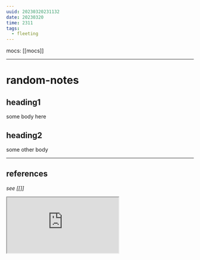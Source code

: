```yaml
---
uuid: 20230320231132
date: 20230320
time: 2311
tags:
  - fleeting
---
```

mocs: [[mocs]]

---
# random-notes

## heading1
some body here

## heading2

some other body



---
## references
*see [[]]*

<iframe src="https://www.youtube.com/embed/<UID>"></iframe>
